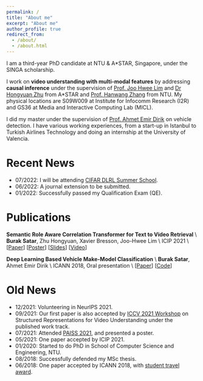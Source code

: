 ```yaml
---
permalink: /
title: "About me"
excerpt: "About me"
author_profile: true
redirect_from: 
  - /about/
  - /about.html
---
```


I am a third-year PhD candidate at NTU & A*STAR, Singapore, under the SINGA scholarship.

I work on **video understanding with multi-modal features** by addressing **causal inference** under the supervision of [Prof. Joo Hwee Lim](https://scholar.google.com/citations?user=BjEDX4EAAAAJ&hl=en) and [Dr Hongyuan Zhu](https://hongyuanzhu.github.io/) from A*STAR and [Prof. Hanwang Zhang](https://mreallab.github.io/people.html) from NTU. My physical locations are S09W009 at Institute for Infocomm Research (I2R) and GS36 at Media and Interactive Computing Lab (MICL).

I did my master under the supervision of [Prof. Ahmet Emir Dirik](https://scholar.google.com/citations?user=cfgcBIEAAAAJ&hl=tr) on vehicle detection. I have various working experiences, from a start-up in Istanbul to Turkish Airlines Technology and doing an internship at the University of Valencia.

Recent News
======
* 07/2022: I will be attending [CIFAR DLRL Summer School](https://dlrl.ca/).
* 06/2022: A journal extension to be submitted.
* 01/2022: Successfully passed my Qualification Exam (QE).

Publications
======

**Semantic Role Aware Correlation Transformer for Text to Video Retrieval** \\
**Burak Satar**, Zhu Hongyuan, Xavier Bresson, Joo-Hwee Lim \\
ICIP 2021 \\
[[Paper](https://ieeexplore.ieee.org/abstract/document/9506267/)] [[Poster](https://drive.google.com/file/d/1zzQESvWLF6S5ylYxvUeGqe6uWZamWTCS/view?usp=sharing)] [[Slides](https://www.google.com/url?q=https%3A%2F%2Fisis-data.science.uva.nl%2Fmettes%2Fsrvu-iccv21%2FPapers%2F03%2Fpresentation_iccv.pdf&sa=D&sntz=1&usg=AFQjCNHamUL7VE4gqopeVi2_mxwMMrhXfQ)] [[Video](https://www.youtube.com/watch?v=M7dHgv8fIkU)]

**Deep Learning Based Vehicle Make-Model Classification** \\
**Burak Satar**, Ahmet Emir Dirik \\
ICANN 2018, Oral presentation \\
[[Paper](https://arxiv.org/abs/1809.00953)] [[Code](https://github.com/buraksatar/car-detection-model-prediction)]

Old News
======
* 12/2021: Volunteering in NeurIPS 2021.
* 09/2021: Our first paper is also accepted by [ICCV 2021 Workshop](https://sites.google.com/view/srvu-iccv21-workshop) on Structured Representations for Video Understanding under the published work track.
* 07/2021: Attended [PAISS 2021](https://project.inria.fr/paiss/), and presented a poster.
* 05/2021: One paper accepted by ICIP 2021.
* 01/2020: Started to do PhD in School of Computer Science and Engineering, NTU.
* 08/2018: Successfully defended my MSc thesis. 
* 06/2018: One paper accepted by ICANN 2018, with [student travel award](https://e-nns.org/student-awards/winners-2018/).
